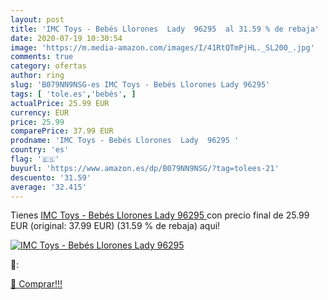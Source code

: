 ```yaml
---
layout: post
title: 'IMC Toys - Bebés Llorones  Lady  96295  al 31.59 % de rebaja'
date: 2020-07-19 10:30:54
image: 'https://m.media-amazon.com/images/I/41RtQTmPjHL._SL200_.jpg'
comments: true
category: ofertas
author: ring
slug: 'B079NN9NSG-es IMC Toys - Bebés Llorones Lady 96295'
tags: [ 'tole.es','bebés', ]
actualPrice: 25.99 EUR
currency: EUR
price: 25.99
comparePrice: 37.99 EUR
prodname: 'IMC Toys - Bebés Llorones  Lady  96295 '
country: 'es'
flag: '🇪🇸'
buyurl: 'https://www.amazon.es/dp/B079NN9NSG/?tag=tolees-21'
descuento: '31.59'
average: '32.415'
---
```


Tienes [IMC Toys - Bebés Llorones  Lady  96295 ](https://www.amazon.es/dp/B079NN9NSG/?tag=tolees-21) con precio final de  25.99 EUR (original: 37.99 EUR) (31.59 %  de rebaja) aqui!

[![IMC Toys - Bebés Llorones  Lady  96295 ](https://m.media-amazon.com/images/I/41RtQTmPjHL._SL200_.jpg)](https://www.amazon.es/dp/B079NN9NSG/?tag=tolees-21)

🔎:


[🛒 Comprar!!!](https://www.amazon.es/dp/B079NN9NSG/?tag=tolees-21)
